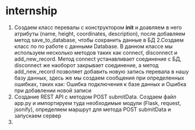 # internship
1. Создаем класс перевалы с конструктором __init__  и доавляем в него атрибуты (name, height, coordinates, description), после добавляем метод save_to_database, чтобы сохранить данные в БД
2.Создаем класс по по работе с данными Database. В данном классе мы используем несколько методов таких как connect, disconnect и add_new_record. Метод connect устанавливает соединение с БД, disconnect же наоборот закрывает соединение, а метод add_new_record позволяет добавить новую запись перевала в нашу базу данных, здесь же мы создаем сообщения при определенных ошибках, таких как: Ошибка подключения к базе данных и Ошибка при добавлении новой записи
3. Создание REST API с методом POST submitData. Создаем файл app.py и импортируем туда необходимые модули (Flask, request, jsonify), определяем маршрут для метода POST submitData и запускаем сервер
4. 
